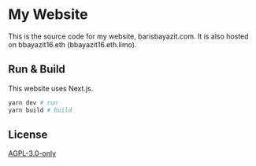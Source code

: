 # My Website

This is the source code for my website, barisbayazit.com. It is also hosted on bbayazit16.eth (bbayazit16.eth.limo).

## Run & Build

This website uses Next.js.

```sh
yarn dev # run
yarn build # build
```

## License

[AGPL-3.0-only](License)
